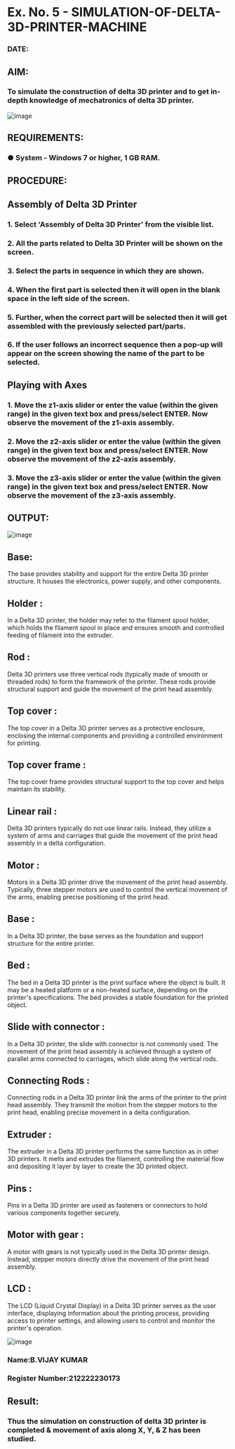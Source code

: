 # Ex. No. 5 - SIMULATION-OF-DELTA-3D-PRINTER-MACHINE

### DATE: 
## AIM:
### To simulate the construction of delta 3D printer and to get in-depth knowledge of mechatronics of delta 3D printer.

![image](https://github.com/Sellakumar1987/Ex.-No.-5---SIMULATION-OF-DELTA-3D-PRINTER-MACHINE/assets/113594316/c784471e-098f-456d-9c1b-e9f0ce56cc9b)

## REQUIREMENTS:
### ●	System - Windows 7 or higher, 1 GB RAM.

## PROCEDURE:

## Assembly of Delta 3D Printer
### 1.	Select 'Assembly of Delta 3D Printer' from the visible list.
### 2.	All the parts related to Delta 3D Printer will be shown on the screen.
### 3.	Select the parts in sequence in which they are shown.
### 4.	When the first part is selected then it will open in the blank space in the left side of the screen.
### 5.	Further, when the correct part will be selected then it will get assembled with the previously selected part/parts.
### 6.	If the user follows an incorrect sequence then a pop-up will appear on the screen showing the name of the part to be selected.

## Playing with Axes
### 1.	Move the z1-axis slider or enter the value (within the given range) in the given text box and press/select ENTER. Now observe the movement of the z1-axis assembly.
### 2.	Move the z2-axis slider or enter the value (within the given range) in the given text box and press/select ENTER. Now observe the movement of the z2-axis assembly.
### 3.	Move the z3-axis slider or enter the value (within the given range) in the given text box and press/select ENTER. Now observe the movement of the z3-axis assembly.

## OUTPUT:
![image](https://github.com/VIJAYKUMAR22007124/Ex.-No.-5---SIMULATION-OF-DELTA-3D-PRINTER-MACHINE/assets/119657657/f8579b5a-021b-4042-a56c-cf41ecd3687a)

## Base:
The base provides stability and support for the entire Delta 3D printer structure. It houses the electronics, power supply, and other components.

## Holder :
In a Delta 3D printer, the holder may refer to the filament spool holder, which holds the filament spool in place and ensures smooth and controlled feeding of filament into the extruder.

## Rod :
Delta 3D printers use three vertical rods (typically made of smooth or threaded rods) to form the framework of the printer. These rods provide structural support and guide the movement of the print head assembly.

## Top cover :
The top cover in a Delta 3D printer serves as a protective enclosure, enclosing the internal components and providing a controlled environment for printing.

## Top cover frame :
The top cover frame provides structural support to the top cover and helps maintain its stability.

## Linear rail :
Delta 3D printers typically do not use linear rails. Instead, they utilize a system of arms and carriages that guide the movement of the print head assembly in a delta configuration.

## Motor :
Motors in a Delta 3D printer drive the movement of the print head assembly. Typically, three stepper motors are used to control the vertical movement of the arms, enabling precise positioning of the print head.

## Base :
In a Delta 3D printer, the base serves as the foundation and support structure for the entire printer.

## Bed :
The bed in a Delta 3D printer is the print surface where the object is built. It may be a heated platform or a non-heated surface, depending on the printer's specifications. The bed provides a stable foundation for the printed object.

## Slide with connector :
In a Delta 3D printer, the slide with connector is not commonly used. The movement of the print head assembly is achieved through a system of parallel arms connected to carriages, which slide along the vertical rods.

## Connecting Rods :
Connecting rods in a Delta 3D printer link the arms of the printer to the print head assembly. They transmit the motion from the stepper motors to the print head, enabling precise movement in a delta configuration.

## Extruder :
The extruder in a Delta 3D printer performs the same function as in other 3D printers. It melts and extrudes the filament, controlling the material flow and depositing it layer by layer to create the 3D printed object.

## Pins :
Pins in a Delta 3D printer are used as fasteners or connectors to hold various components together securely.

## Motor with gear :
A motor with gears is not typically used in the Delta 3D printer design. Instead, stepper motors directly drive the movement of the print head assembly.

## LCD :
The LCD (Liquid Crystal Display) in a Delta 3D printer serves as the user interface, displaying information about the printing process, providing access to printer settings, and allowing users to control and monitor the printer's operation.

![image](https://github.com/VIJAYKUMAR22007124/Ex.-No.-5---SIMULATION-OF-DELTA-3D-PRINTER-MACHINE/assets/119657657/27c4c710-e37a-4aee-ab58-d37cc78ae30c)

### Name:B.VIJAY KUMAR
### Register Number:212222230173

## Result: 
### Thus the simulation on construction of delta 3D printer is completed & movement of axis along X, Y, & Z has been studied.
